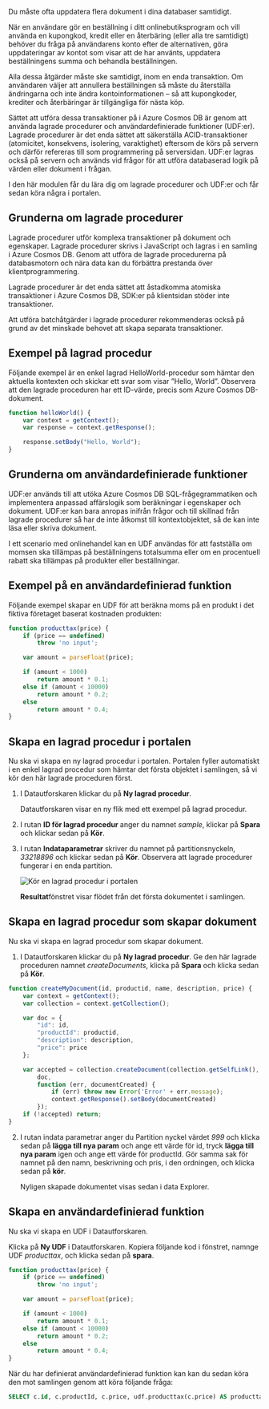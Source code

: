 Du måste ofta uppdatera flera dokument i dina databaser samtidigt. 

När en användare gör en beställning i ditt onlinebutiksprogram och vill använda en kupongkod, kredit eller en återbäring (eller alla tre samtidigt) behöver du fråga på användarens konto efter de alternativen, göra uppdateringar av kontot som visar att de har använts, uppdatera beställningens summa och behandla beställningen.

Alla dessa åtgärder måste ske samtidigt, inom en enda transaktion. Om användaren väljer att annullera beställningen så måste du återställa ändringarna och inte ändra kontoinformationen – så att kupongkoder, krediter och återbäringar är tillgängliga för nästa köp.

Sättet att utföra dessa transaktioner på i Azure Cosmos DB är genom att använda lagrade procedurer och användardefinierade funktioner (UDF:er). Lagrade procedurer är det enda sättet att säkerställa ACID-transaktioner (atomicitet, konsekvens, isolering, varaktighet) eftersom de körs på servern och därför refereras till som programmering på serversidan. UDF:er lagras också på servern och används vid frågor för att utföra databaserad logik på värden eller dokument i frågan. 

I den här modulen får du lära dig om lagrade procedurer och UDF:er och får sedan köra några i portalen.

## <a name="stored-procedure-basics"></a>Grunderna om lagrade procedurer

Lagrade procedurer utför komplexa transaktioner på dokument och egenskaper. Lagrade procedurer skrivs i JavaScript och lagras i en samling i Azure Cosmos DB. Genom att utföra de lagrade procedurerna på databasmotorn och nära data kan du förbättra prestanda över klientprogrammering.

Lagrade procedurer är det enda sättet att åstadkomma atomiska transaktioner i Azure Cosmos DB, SDK:er på klientsidan stöder inte transaktioner.

Att utföra batchåtgärder i lagrade procedurer rekommenderas också på grund av det minskade behovet att skapa separata transaktioner.

<!--TODO: Ideally I'd like to list some cases where a stored procedure is not the best option.-->

## <a name="stored-procedure-example"></a>Exempel på lagrad procedur

Följande exempel är en enkel lagrad HelloWorld-procedur som hämtar den aktuella kontexten och skickar ett svar som visar ”Hello, World”. Observera att den lagrade proceduren har ett ID-värde, precis som Azure Cosmos DB-dokument.

```javascript
function helloWorld() {
    var context = getContext();
    var response = context.getResponse();

    response.setBody("Hello, World");
}
```

## <a name="user-defined-function-basics"></a>Grunderna om användardefinierade funktioner

UDF:er används till att utöka Azure Cosmos DB SQL-frågegrammatiken och implementera anpassad affärslogik som beräkningar i egenskaper och dokument. UDF:er kan bara anropas inifrån frågor och till skillnad från lagrade procedurer så har de inte åtkomst till kontextobjektet, så de kan inte läsa eller skriva dokument.

I ett scenario med onlinehandel kan en UDF användas för att fastställa om momsen ska tillämpas på beställningens totalsumma eller om en procentuell rabatt ska tillämpas på produkter eller beställningar.

## <a name="user-defined-function-example"></a>Exempel på en användardefinierad funktion

Följande exempel skapar en UDF för att beräkna moms på en produkt i det fiktiva företaget baserat kostnaden produkten:

```javascript
function producttax(price) {
    if (price == undefined) 
        throw 'no input';

    var amount = parseFloat(price);

    if (amount < 1000) 
        return amount * 0.1;
    else if (amount < 10000) 
        return amount * 0.2;
    else
        return amount * 0.4;
}
```

## <a name="create-a-stored-procedure-in-the-portal"></a>Skapa en lagrad procedur i portalen

Nu ska vi skapa en ny lagrad procedur i portalen. Portalen fyller automatiskt i en enkel lagrad procedur som hämtar det första objektet i samlingen, så vi kör den här lagrade proceduren först.

1. I Datautforskaren klickar du på **Ny lagrad procedur**.

    Datautforskaren visar en ny flik med ett exempel på lagrad procedur.

2. I rutan **ID för lagrad procedur** anger du namnet *sample*, klickar på **Spara** och klickar sedan på **Kör**.


3. I rutan **Indataparametrar** skriver du namnet på partitionsnyckeln, *33218896* och klickar sedan på **Kör**. Observera att lagrade procedurer fungerar i en enda partition.

    ![Kör en lagrad procedur i portalen](../media/6-stored-procedure.gif)

    **Resultat**fönstret visar flödet från det första dokumentet i samlingen.

## <a name="create-a-stored-procedure-that-creates-documents"></a>Skapa en lagrad procedur som skapar dokument

Nu ska vi skapa en lagrad procedur som skapar dokument.

1. I Datautforskaren klickar du på **Ny lagrad procedur**. Ge den här lagrade proceduren namnet *createDocuments*, klicka på **Spara** och klicka sedan på **Kör**.

```javascript
function createMyDocument(id, productid, name, description, price) {
    var context = getContext();
    var collection = context.getCollection();

    var doc = {
        "id": id,
        "productId": productid,
        "description": description,
        "price": price    
    };

    var accepted = collection.createDocument(collection.getSelfLink(),
        doc,
        function (err, documentCreated) {
            if (err) throw new Error('Error' + err.message);
            context.getResponse().setBody(documentCreated)
        });
    if (!accepted) return;
}
```

2. I rutan indata parametrar anger du Partition nyckel värdet *999* och klicka sedan på **lägga till nya param** och ange ett värde för id, tryck **lägga till nya param** igen och ange ett värde för productId. Gör samma sak för namnet på den namn, beskrivning och pris, i den ordningen, och klicka sedan på **kör**.

    Nyligen skapade dokumentet visas sedan i data Explorer. 

## <a name="create-a-user-defined-function"></a>Skapa en användardefinierad funktion

Nu ska vi skapa en UDF i Datautforskaren.

Klicka på **Ny UDF** i Datautforskaren. Kopiera följande kod i fönstret, namnge UDF *producttax*, och klicka sedan på **spara**.

```javascript
function producttax(price) {
    if (price == undefined) 
        throw 'no input';

    var amount = parseFloat(price);

    if (amount < 1000) 
        return amount * 0.1;
    else if (amount < 10000) 
        return amount * 0.2;
    else
        return amount * 0.4;
}
```

När du har definierat användardefinierad funktion kan kan du sedan köra den mot samlingen genom att köra följande fråga:

```sql
SELECT c.id, c.productId, c.price, udf.producttax(c.price) AS producttax FROM c
```
